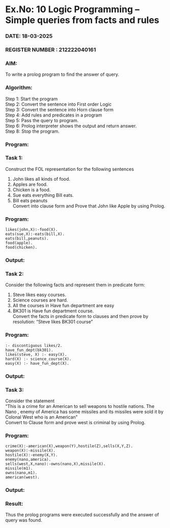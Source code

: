 # Ex.No: 10  Logic Programming –  Simple queries from facts and rules
### DATE: 18-03-2025                                                                            
### REGISTER NUMBER : 212222040161
### AIM: 
To write a prolog program to find the answer of query. 
###  Algorithm:
 Step 1: Start the program <br> 
 Step 2: Convert the sentence into First order Logic  <br> 
 Step 3:  Convert the sentence into Horn clause form  <br> 
 Step 4: Add rules and predicates in a program   <br> 
 Step 5:  Pass the query to program. <br> 
 Step 6: Prolog interpreter shows the output and return answer. <br> 
 Step 8:  Stop the program.
### Program:
### Task 1:
Construct the FOL representation for the following sentences <br> 
1.	John likes all kinds of food.  <br> 
2.	Apples are food.  <br> 
3.	Chicken is a food.  <br> 
4.	Sue eats everything Bill eats. <br> 
5.	 Bill eats peanuts  <br> 
   Convert into clause form and Prove that John like Apple by using Prolog. <br> 
### Program:
```
likes(john,X):-food(X).
eats(sue,X):-eats(bill,X).
eats(bill,peanuts).
food(apple).
food(chicken).
```

### Output:

### Task 2:
Consider the following facts and represent them in predicate form: <br>              
1.	Steve likes easy courses. <br> 
2.	Science courses are hard. <br> 
3. All the courses in Have fun department are easy <br> 
4. BK301 is Have fun department course.<br> 
Convert the facts in predicate form to clauses and then prove by resolution: “Steve likes BK301 course”<br> 

### Program:
```
:- discontiguous likes/2.
have_fun_dept(bk301). 
likes(steve, X) :- easy(X).
hard(X) :- science_course(X).  
easy(X) :- have_fun_dept(X).
```

### Output:

### Task 3:
Consider the statement <br> 
“This is a crime for an American to sell weapons to hostile nations. The Nano , enemy of America has some missiles and its missiles were sold it by Colonal West who is an American” <br> 
Convert to Clause form and prove west is criminal by using Prolog.<br> 
### Program:
```
crime(X):-american(X),weapon(Y),hostile(Z),sells(X,Y,Z).
weapon(X):-missile(X).
hostile(X):-enemy(X,Y).
enemy(nano,america).
sells(west,X,nano):-owns(nano,X),missile(X).
missile(m1).
owns(nano,m1).
american(west).
```

### Output:

### Result:
Thus the prolog programs were executed successfully and the answer of query was found.
